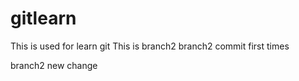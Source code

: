 # gitlearn
This is used for learn git
This is branch2
branch2 commit first times

branch2 new change
